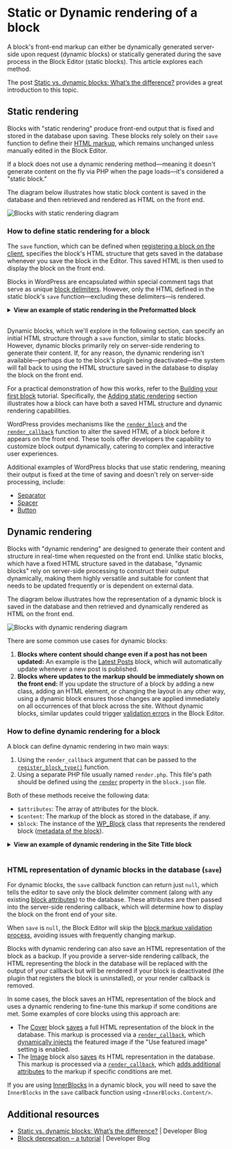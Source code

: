 # Static or Dynamic rendering of a block

A block's front-end markup can either be dynamically generated server-side upon request (dynamic blocks) or statically generated during the save process in the Block Editor (static blocks). This article explores each method.

<div class="callout callout-tip">
The post <a href="https://developer.wordpress.org/news/2023/02/27/static-vs-dynamic-blocks-whats-the-difference/">Static vs. dynamic blocks: What’s the difference?</a> provides a great introduction to this topic.
</div>

## Static rendering

Blocks with "static rendering" produce front-end output that is fixed and stored in the database upon saving. These blocks rely solely on their `save` function to define their [HTML markup](https://developer.wordpress.org/block-editor/getting-started/fundamentals/markup-representation-block/), which remains unchanged unless manually edited in the Block Editor.

If a block does not use a dynamic rendering method—meaning it doesn't generate content on the fly via PHP when the page loads—it's considered a "static block."

The diagram below illustrates how static block content is saved in the database and then retrieved and rendered as HTML on the front end.

![Blocks with static rendering diagram](https://developer.wordpress.org/files/2024/01/static-rendering.png)

### How to define static rendering for a block

The `save` function, which can be defined when [registering a block on the client](https://developer.wordpress.org/block-editor/getting-started/fundamentals/registration-of-a-block/#registration-of-the-block-with-javascript-client-side), specifies the block's HTML structure that gets saved in the database whenever you save the block in the Editor. This saved HTML is then used to display the block on the front end.

Blocks in WordPress are encapsulated within special comment tags that serve as unique [block delimiters](https://developer.wordpress.org/block-editor/getting-started/fundamentals/markup-representation-block/). However, only the HTML defined in the static block's `save` function—excluding these delimiters—is rendered.

<details><summary><strong>View an example of static rendering in the Preformatted block</strong></summary>
<br/>
The following <a href="https://github.com/WordPress/gutenberg/blob/trunk/packages/block-library/src/preformatted/save.js"><code>save</code> function</a> for the <a href="https://github.com/WordPress/gutenberg/tree/trunk/packages/block-library/src/preformatted">Preformatted</a> core block looks like this:

```js
import { RichText, useBlockProps } from '@wordpress/block-editor';

export default function save({ attributes }) {
  const { content } = attributes;

  return (
    <pre {...useBlockProps.save()}>
      <RichText.Content value={content} />
    </pre>
  );
}
```

The function generates the following markup representation of the block when `attributes.content` has the value `"This is some preformatted text"`:

```html
<!-- wp:preformatted -->
<pre class="wp-block-preformatted">This is some preformatted text</pre>
<!-- /wp:preformatted -->
```

On the front end, the block will return the following markup. Notice how the delimiters are no longer present.

```html
<pre class="wp-block-preformatted">This is some preformatted text</pre>
```

</details>
<br/>

Dynamic blocks, which we'll explore in the following section, can specify an initial HTML structure through a `save` function, similar to static blocks. However, dynamic blocks primarily rely on server-side rendering to generate their content. If, for any reason, the dynamic rendering isn't available—perhaps due to the block's plugin being deactivated—the system will fall back to using the HTML structure saved in the database to display the block on the front end.

For a practical demonstration of how this works, refer to the [Building your first block](/docs/getting-started/tutorial.md) tutorial. Specifically, the [Adding static rendering](/docs/getting-started/tutorial.md#adding-static-rendering) section illustrates how a block can have both a saved HTML structure and dynamic rendering capabilities.

<div class="callout callout-info">
WordPress provides mechanisms like the <a href="https://developer.wordpress.org/reference/functions/render_block/"><code>render_block</code></a> and the <a href="https://developer.wordpress.org/block-editor/how-to-guides/block-tutorial/creating-dynamic-blocks/"><code>render_callback</code></a> function to alter the saved HTML of a block before it appears on the front end. These tools offer developers the capability to customize block output dynamically, catering to complex and interactive user experiences.
</div>

Additional examples of WordPress blocks that use static rendering, meaning their output is fixed at the time of saving and doesn't rely on server-side processing, include:

- [Separator](https://github.com/WordPress/gutenberg/blob/trunk/packages/block-library/src/separator/save.js)
- [Spacer](https://github.com/WordPress/gutenberg/blob/trunk/packages/block-library/src/spacer/save.js)
- [Button](https://github.com/WordPress/gutenberg/blob/trunk/packages/block-library/src/button/save.js)

## Dynamic rendering

Blocks with "dynamic rendering" are designed to generate their content and structure in real-time when requested on the front end. Unlike static blocks, which have a fixed HTML structure saved in the database, "dynamic blocks" rely on server-side processing to construct their output dynamically, making them highly versatile and suitable for content that needs to be updated frequently or is dependent on external data.

The diagram below illustrates how the representation of a dynamic block is saved in the database and then retrieved and dynamically rendered as HTML on the front end.

![Blocks with dynamic rendering diagram](https://developer.wordpress.org/files/2024/01/dynamic-rendering.png)

There are some common use cases for dynamic blocks:

1. **Blocks where content should change even if a post has not been updated:** An example is the [Latest Posts](https://github.com/WordPress/gutenberg/tree/trunk/packages/block-library/src/latest-posts) block, which will automatically update whenever a new post is published.
2. **Blocks where updates to the markup should be immediately shown on the front end:** If you update the structure of a block by adding a new class, adding an HTML element, or changing the layout in any other way, using a dynamic block ensures those changes are applied immediately on all occurrences of that block across the site. Without dynamic blocks, similar updates could trigger [validation errors](https://developer.wordpress.org/block-editor/reference-guides/block-api/block-edit-save/#validation) in the Block Editor.

### How to define dynamic rendering for a block

A block can define dynamic rendering in two main ways:

1. Using the `render_callback` argument that can be passed to the [`register_block_type()`](https://developer.wordpress.org/block-editor/getting-started/fundamentals/registration-of-a-block/#registration-of-the-block-with-php-server-side) function.
2. Using a separate PHP file usually named `render.php`. This file's path should be defined using the [`render`](https://developer.wordpress.org/block-editor/getting-started/fundamentals/block-json/#files-for-the-blocks-behavior-output-or-style) property in the `block.json` file.

Both of these methods receive the following data:

- `$attributes`: The array of attributes for the block.
- `$content`: The markup of the block as stored in the database, if any.
- `$block`: The instance of the [WP_Block](https://developer.wordpress.org/reference/classes/wp_block/) class that represents the rendered block ([metadata of the block](https://developer.wordpress.org/block-editor/reference-guides/block-api/block-metadata/)).

<details><summary><strong>View an example of dynamic rendering in the Site Title block</strong></summary>
<br/>

The [Site Title](https://github.com/WordPress/gutenberg/tree/trunk/packages/block-library/src/site-title) block uses the following [`render_callback`](https://github.com/WordPress/gutenberg/blob/trunk/packages/block-library/src/site-title/index.php):

```php
function render_block_core_site_title( $attributes ) {
 $site_title = get_bloginfo( 'name' );
 if ( ! $site_title ) {
  return;
 }

 $tag_name = 'h1';
 $classes  = empty( $attributes['textAlign'] ) ? '' : "has-text-align-{$attributes['textAlign']}";
 if ( isset( $attributes['style']['elements']['link']['color']['text'] ) ) {
  $classes .= ' has-link-color';
 }

 if ( isset( $attributes['level'] ) ) {
  $tag_name = 0 === $attributes['level'] ? 'p' : 'h' . (int) $attributes['level'];
 }

 if ( $attributes['isLink'] ) {
  $aria_current = is_home() || ( is_front_page() && 'page' === get_option( 'show_on_front' ) ) ? ' aria-current="page"' : '';
  $link_target  = ! empty( $attributes['linkTarget'] ) ? $attributes['linkTarget'] : '_self';

  $site_title = sprintf(
   '<a href="%1$s" target="%2$s" rel="home"%3$s>%4$s</a>',
   esc_url( home_url() ),
   esc_attr( $link_target ),
   $aria_current,
   esc_html( $site_title )
  );
 }
 $wrapper_attributes = get_block_wrapper_attributes( array( 'class' => trim( $classes ) ) );

 return sprintf(
  '<%1$s %2$s>%3$s</%1$s>',
  $tag_name,
  $wrapper_attributes,
  // already pre-escaped if it is a link.
  $attributes['isLink'] ? $site_title : esc_html( $site_title )
 );
}
```

However, there is no `save` function defined for this block, as you can see from its [`index.js`](https://github.com/WordPress/gutenberg/blob/trunk/packages/block-library/src/site-title/index.js) file, which means the markup representation of the block in the database looks like this:

```html
<!-- wp:site-title /-->
```

On the front end, the `render_callback` is used to dynamically render the markup for the block depending on the specific values on the server at the time the block is requested. These values include the current site title, URL, link target, etc.

```
<h1 class="wp-block-site-title"><a href="https://www.wp.org" target="_self" rel="home">My WordPress Website</a></h1>
```

</details>
<br/>

### HTML representation of dynamic blocks in the database (`save`)

For dynamic blocks, the `save` callback function can return just `null`, which tells the editor to save only the block delimiter comment (along with any existing [block attributes](https://developer.wordpress.org/block-editor/reference-guides/block-api/block-attributes/)) to the database. These attributes are then passed into the server-side rendering callback, which will determine how to display the block on the front end of your site.

When `save` is `null`, the Block Editor will skip the [block markup validation process](https://developer.wordpress.org/block-editor/reference-guides/block-api/block-edit-save/#validation), avoiding issues with frequently changing markup.

Blocks with dynamic rendering can also save an HTML representation of the block as a backup. If you provide a server-side rendering callback, the HTML representing the block in the database will be replaced with the output of your callback but will be rendered if your block is deactivated (the plugin that registers the block is uninstalled), or your render callback is removed.

In some cases, the block saves an HTML representation of the block and uses a dynamic rendering to fine-tune this markup if some conditions are met. Some examples of core blocks using this approach are:

- The [Cover](https://github.com/WordPress/gutenberg/blob/trunk/packages/block-library/src/cover) block [saves](https://github.com/WordPress/gutenberg/blob/trunk/packages/block-library/src/cover/save.js) a full HTML representation of the block in the database. This markup is processed via a [`render_callback`](https://github.com/WordPress/gutenberg/blob/22741661998834e69db74ad863705ee2ce97b446/packages/block-library/src/cover/index.php#L74), which [dynamically injects](https://github.com/WordPress/gutenberg/blob/22741661998834e69db74ad863705ee2ce97b446/packages/block-library/src/cover/index.php#L16) the featured image if the "Use featured image" setting is enabled.
- The [Image](https://github.com/WordPress/gutenberg/blob/trunk/packages/block-library/src/image) block also [saves](https://github.com/WordPress/gutenberg/blob/trunk/packages/block-library/src/image/save.js) its HTML representation in the database. This markup is processed via a [`render_callback`](https://github.com/WordPress/gutenberg/blob/22741661998834e69db74ad863705ee2ce97b446/packages/block-library/src/image/index.php#L363), which [adds additional attributes](https://github.com/WordPress/gutenberg/blob/22741661998834e69db74ad863705ee2ce97b446/packages/block-library/src/image/index.php#L18) to the markup if specific conditions are met.

If you are using [InnerBlocks](https://developer.wordpress.org/block-editor/how-to-guides/block-tutorial/nested-blocks-inner-blocks/) in a dynamic block, you will need to save the `InnerBlocks` in the `save` callback function using `<InnerBlocks.Content/>`.

## Additional resources

- [Static vs. dynamic blocks: What’s the difference?](https://developer.wordpress.org/news/2023/02/27/static-vs-dynamic-blocks-whats-the-difference/) | Developer Blog
- [Block deprecation – a tutorial](https://developer.wordpress.org/news/2023/03/10/block-deprecation-a-tutorial/) | Developer Blog
